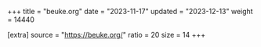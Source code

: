 +++
title = "beuke.org"
date = "2023-11-17"
updated = "2023-12-13"
weight = 14440

[extra]
source = "https://beuke.org/"
ratio = 20
size = 14
+++
